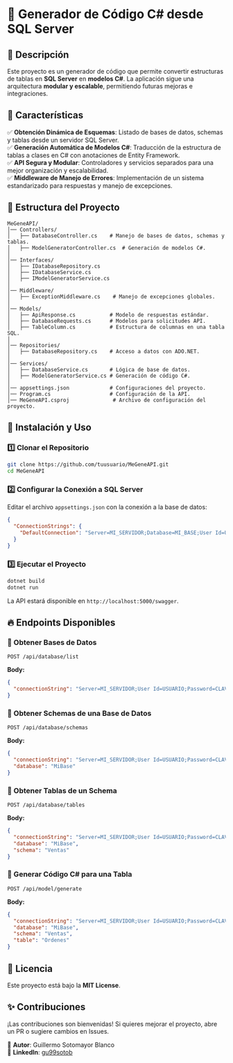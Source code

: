 # 📌 Generador de Código C# desde SQL Server

## 📖 Descripción
Este proyecto es un generador de código que permite convertir estructuras de tablas en **SQL Server** en **modelos C#**. La aplicación sigue una arquitectura **modular y escalable**, permitiendo futuras mejoras e integraciones.

## 🚀 Características
✅ **Obtención Dinámica de Esquemas**: Listado de bases de datos, schemas y tablas desde un servidor SQL Server.  
✅ **Generación Automática de Modelos C#**: Traducción de la estructura de tablas a clases en C# con anotaciones de Entity Framework.  
✅ **API Segura y Modular**: Controladores y servicios separados para una mejor organización y escalabilidad.  
✅ **Middleware de Manejo de Errores**: Implementación de un sistema estandarizado para respuestas y manejo de excepciones.

## 📂 Estructura del Proyecto
```
MeGeneAPI/
│── Controllers/
│   ├── DatabaseController.cs    # Manejo de bases de datos, schemas y tablas.
│   ├── ModelGeneratorController.cs  # Generación de modelos C#.
│
│── Interfaces/
│   ├── IDatabaseRepository.cs
│   ├── IDatabaseService.cs
│   ├── IModelGeneratorService.cs
│
│── Middleware/
│   ├── ExceptionMiddleware.cs    # Manejo de excepciones globales.
│
│── Models/
│   ├── ApiResponse.cs           # Modelo de respuestas estándar.
│   ├── DatabaseRequests.cs      # Modelos para solicitudes API.
│   ├── TableColumn.cs           # Estructura de columnas en una tabla SQL.
│
│── Repositories/
│   ├── DatabaseRepository.cs    # Acceso a datos con ADO.NET.
│
│── Services/
│   ├── DatabaseService.cs       # Lógica de base de datos.
│   ├── ModelGeneratorService.cs # Generación de código C#.
│
│── appsettings.json             # Configuraciones del proyecto.
│── Program.cs                   # Configuración de la API.
│── MeGeneAPI.csproj              # Archivo de configuración del proyecto.
```

## 🔧 Instalación y Uso
### **1️⃣ Clonar el Repositorio**
```bash
git clone https://github.com/tuusuario/MeGeneAPI.git
cd MeGeneAPI
```

### **2️⃣ Configurar la Conexión a SQL Server**
Editar el archivo `appsettings.json` con la conexión a la base de datos:
```json
{
  "ConnectionStrings": {
    "DefaultConnection": "Server=MI_SERVIDOR;Database=MI_BASE;User Id=USUARIO;Password=CLAVE;"
  }
}
```

### **3️⃣ Ejecutar el Proyecto**
```bash
dotnet build
dotnet run
```
La API estará disponible en `http://localhost:5000/swagger`.

## 🔥 Endpoints Disponibles
### **📌 Obtener Bases de Datos**
```http
POST /api/database/list
```
**Body:**
```json
{
  "connectionString": "Server=MI_SERVIDOR;User Id=USUARIO;Password=CLAVE;"
}
```

### **📌 Obtener Schemas de una Base de Datos**
```http
POST /api/database/schemas
```
**Body:**
```json
{
  "connectionString": "Server=MI_SERVIDOR;User Id=USUARIO;Password=CLAVE;",
  "database": "MiBase"
}
```

### **📌 Obtener Tablas de un Schema**
```http
POST /api/database/tables
```
**Body:**
```json
{
  "connectionString": "Server=MI_SERVIDOR;User Id=USUARIO;Password=CLAVE;",
  "database": "MiBase",
  "schema": "Ventas"
}
```

### **📌 Generar Código C# para una Tabla**
```http
POST /api/model/generate
```
**Body:**
```json
{
  "connectionString": "Server=MI_SERVIDOR;User Id=USUARIO;Password=CLAVE;",
  "database": "MiBase",
  "schema": "Ventas",
  "table": "Ordenes"
}
```

## 📜 Licencia
Este proyecto está bajo la **MIT License**.

## ✨ Contribuciones
¡Las contribuciones son bienvenidas! Si quieres mejorar el proyecto, abre un PR o sugiere cambios en Issues.

📌 **Autor**: Guillermo Sotomayor Blanco  
🚀 **LinkedIn**: [gu99sotob](www.linkedin.com/in/gu99sotob)  

